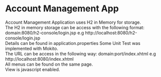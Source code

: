 # Account Management App
Account Management Application uses H2 in Memory for storage. <br/>
The H2 in memory storage can be access with the following format: domain:8080/h2-console/login.jsp e.g http://localhost:8080/h2-console/login.jsp <br/>
Details can be found in application.properties Some Unit Test was implemented with Mokito. <br/>
The URL can be access in the following way: domain:port/index.xhtml e.g http://localhost:8080/index.xhtml <br/>
All menus can be found on the same page. <br/>
View is javascript enabled.
